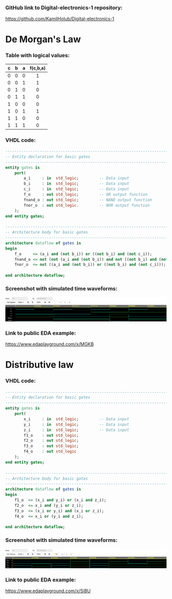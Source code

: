 ### GitHub link to Digital-electronics-1 repository:

https://github.com/KamilHolub/Digital-electronics-1

# De Morgan's Law

### Table with logical values:

| **c** | **b** |**a** | **f(c,b,a)** |
| :-: | :-: | :-: | :-: |
| 0 | 0 | 0 | 1 |
| 0 | 0 | 1 | 1 |
| 0 | 1 | 0 | 0 |
| 0 | 1 | 1 | 0 |
| 1 | 0 | 0 | 0 |
| 1 | 0 | 1 | 1 |
| 1 | 1 | 0 | 0 |
| 1 | 1 | 1 | 0 |

### VHDL code:

```vhdl
------------------------------------------------------------------------
-- Entity declaration for basic gates
------------------------------------------------------------------------
entity gates is
    port(
        a_i     : in  std_logic;         -- Data input
        b_i     : in  std_logic;         -- Data input
        c_i     : in  std_logic;         -- Data input
        f_o     : out std_logic;         -- OR output function
        fnand_o : out std_logic;         -- NAND output function
        fnor_o  : out std_logic.         -- NOR output function
    );
end entity gates;

------------------------------------------------------------------------
-- Architecture body for basic gates
------------------------------------------------------------------------
architecture dataflow of gates is
begin
    f_o     <= (a_i and (not b_i)) or ((not b_i) and (not c_i));
    fnand_o <= not (not (a_i and (not b_i)) and not ((not b_i) and (not c_i)));
    fnor_o  <= not ((a_i and (not b_i)) or ((not b_i) and (not c_i)));

end architecture dataflow;
```

### Screenshot with simulated time waveforms:

![De Morgans Law Simulation](Images/simulace1.png)

### Link to public EDA example:

https://www.edaplayground.com/x/MGKB

# Distributive law

### VHDL code:

```vhdl
------------------------------------------------------------------------
-- Entity declaration for basic gates
------------------------------------------------------------------------
entity gates is
    port(
        x_i     : in  std_logic;         -- Data input
        y_i     : in  std_logic;         -- Data input
        z_i     : in  std_logic;         -- Data input
        f1_o    : out std_logic;
        f2_o    : out std_logic;
        f3_o    : out std_logic;
        f4_o    : out std_logic
    );
end entity gates;

------------------------------------------------------------------------
-- Architecture body for basic gates
------------------------------------------------------------------------
architecture dataflow of gates is
begin
    f1_o  <= (x_i and y_i) or (x_i and z_i);
    f2_o  <= x_i and (y_i or z_i);
    f3_o  <= (x_i or y_i) and (x_i or z_i);
    f4_o  <= x_i or (y_i and z_i);

end architecture dataflow;
```
### Screenshot with simulated time waveforms:

![Distributive Law Simulation](Images/simulace2.png)

### Link to public EDA example:

https://www.edaplayground.com/x/SiBU